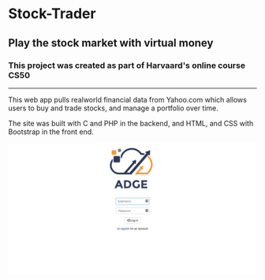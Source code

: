 # Stock-Trader
## Play the stock market with virtual money

### This project was created as part of Harvaard's online course CS50

***

This web app pulls realworld financial data from Yahoo.com which allows users to buy and trade 
stocks, and manage a portfolio over time. 

The site was built with C and PHP in the backend, and HTML, and CSS with Bootstrap in the front end. 

![Image of the sites main fucntionality](./screencaps/1.png)
